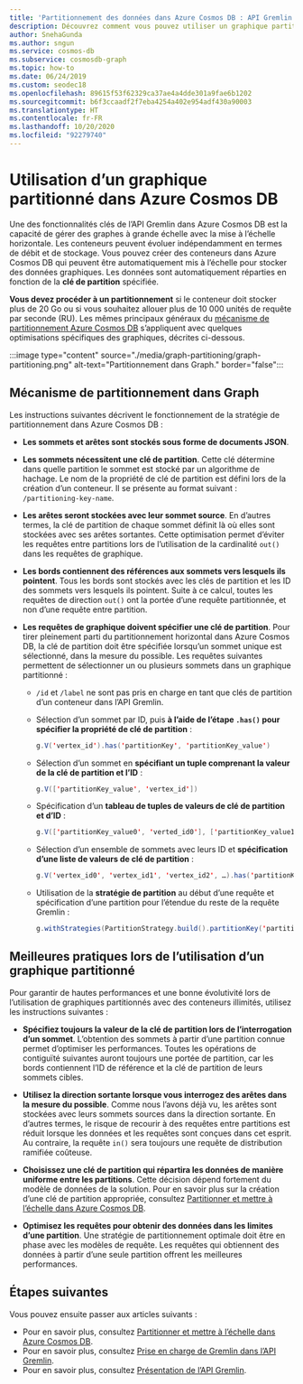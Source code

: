 ```yaml
---
title: 'Partitionnement des données dans Azure Cosmos DB : API Gremlin'
description: Découvrez comment vous pouvez utiliser un graphique partitionné dans Azure Cosmos DB. Cet article décrit également la configuration requise et les meilleures pratiques relatives aux graphiques partitionnés.
author: SnehaGunda
ms.author: sngun
ms.service: cosmos-db
ms.subservice: cosmosdb-graph
ms.topic: how-to
ms.date: 06/24/2019
ms.custom: seodec18
ms.openlocfilehash: 89615f53f62329ca37ae4a4dde301a9fae6b1202
ms.sourcegitcommit: b6f3ccaadf2f7eba4254a402e954adf430a90003
ms.translationtype: HT
ms.contentlocale: fr-FR
ms.lasthandoff: 10/20/2020
ms.locfileid: "92279740"
---
```

# <a name="using-a-partitioned-graph-in-azure-cosmos-db"></a>Utilisation d’un graphique partitionné dans Azure Cosmos DB

Une des fonctionnalités clés de l’API Gremlin dans Azure Cosmos DB est la capacité de gérer des graphes à grande échelle avec la mise à l’échelle horizontale. Les conteneurs peuvent évoluer indépendamment en termes de débit et de stockage. Vous pouvez créer des conteneurs dans Azure Cosmos DB qui peuvent être automatiquement mis à l’échelle pour stocker des données graphiques. Les données sont automatiquement réparties en fonction de la **clé de partition** spécifiée.

**Vous devez procéder à un partitionnement** si le conteneur doit stocker plus de 20 Go ou si vous souhaitez allouer plus de 10 000 unités de requête par seconde (RU). Les mêmes principaux généraux du [mécanisme de partitionnement Azure Cosmos DB](partitioning-overview.md) s’appliquent avec quelques optimisations spécifiques des graphiques, décrites ci-dessous.

:::image type="content" source="./media/graph-partitioning/graph-partitioning.png" alt-text="Partitionnement dans Graph." border="false":::

## <a name="graph-partitioning-mechanism"></a>Mécanisme de partitionnement dans Graph

Les instructions suivantes décrivent le fonctionnement de la stratégie de partitionnement dans Azure Cosmos DB :

- **Les sommets et arêtes sont stockés sous forme de documents JSON**.

- **Les sommets nécessitent une clé de partition**. Cette clé détermine dans quelle partition le sommet est stocké par un algorithme de hachage. Le nom de la propriété de clé de partition est défini lors de la création d’un conteneur. Il se présente au format suivant : `/partitioning-key-name`.

- **Les arêtes seront stockées avec leur sommet source**. En d’autres termes, la clé de partition de chaque sommet définit là où elles sont stockées avec ses arêtes sortantes. Cette optimisation permet d’éviter les requêtes entre partitions lors de l’utilisation de la cardinalité `out()` dans les requêtes de graphique.

- **Les bords contiennent des références aux sommets vers lesquels ils pointent**. Tous les bords sont stockés avec les clés de partition et les ID des sommets vers lesquels ils pointent. Suite à ce calcul, toutes les requêtes de direction `out()` ont la portée d’une requête partitionnée, et non d’une requête entre partition.

- **Les requêtes de graphique doivent spécifier une clé de partition**. Pour tirer pleinement parti du partitionnement horizontal dans Azure Cosmos DB, la clé de partition doit être spécifiée lorsqu’un sommet unique est sélectionné, dans la mesure du possible. Les requêtes suivantes permettent de sélectionner un ou plusieurs sommets dans un graphique partitionné :

    - `/id` et `/label` ne sont pas pris en charge en tant que clés de partition d’un conteneur dans l’API Gremlin.


    - Sélection d’un sommet par ID, puis **à l’aide de l’étape `.has()` pour spécifier la propriété de clé de partition** :

        ```java
        g.V('vertex_id').has('partitionKey', 'partitionKey_value')
        ```

    - Sélection d’un sommet en **spécifiant un tuple comprenant la valeur de la clé de partition et l’ID** :

        ```java
        g.V(['partitionKey_value', 'vertex_id'])
        ```

    - Spécification d’un **tableau de tuples de valeurs de clé de partition et d’ID** :

        ```java
        g.V(['partitionKey_value0', 'verted_id0'], ['partitionKey_value1', 'vertex_id1'], ...)
        ```

    - Sélection d’un ensemble de sommets avec leurs ID et **spécification d’une liste de valeurs de clé de partition** :

        ```java
        g.V('vertex_id0', 'vertex_id1', 'vertex_id2', …).has('partitionKey', within('partitionKey_value0', 'partitionKey_value01', 'partitionKey_value02', …)
        ```

    - Utilisation de la **stratégie de partition** au début d’une requête et spécification d’une partition pour l’étendue du reste de la requête Gremlin :

        ```java
        g.withStrategies(PartitionStrategy.build().partitionKey('partitionKey').readPartitions('partitionKey_value').create()).V()
        ```

## <a name="best-practices-when-using-a-partitioned-graph"></a>Meilleures pratiques lors de l’utilisation d’un graphique partitionné

Pour garantir de hautes performances et une bonne évolutivité lors de l’utilisation de graphiques partitionnés avec des conteneurs illimités, utilisez les instructions suivantes :

- **Spécifiez toujours la valeur de la clé de partition lors de l’interrogation d’un sommet**. L’obtention des sommets à partir d’une partition connue permet d’optimiser les performances. Toutes les opérations de contiguïté suivantes auront toujours une portée de partition, car les bords contiennent l’ID de référence et la clé de partition de leurs sommets cibles.

- **Utilisez la direction sortante lorsque vous interrogez des arêtes dans la mesure du possible**. Comme nous l’avons déjà vu, les arêtes sont stockées avec leurs sommets sources dans la direction sortante. En d’autres termes, le risque de recourir à des requêtes entre partitions est réduit lorsque les données et les requêtes sont conçues dans cet esprit. Au contraire, la requête `in()` sera toujours une requête de distribution ramifiée coûteuse.

- **Choisissez une clé de partition qui répartira les données de manière uniforme entre les partitions**. Cette décision dépend fortement du modèle de données de la solution. Pour en savoir plus sur la création d’une clé de partition appropriée, consultez [Partitionner et mettre à l’échelle dans Azure Cosmos DB](partitioning-overview.md).

- **Optimisez les requêtes pour obtenir des données dans les limites d’une partition**. Une stratégie de partitionnement optimale doit être en phase avec les modèles de requête. Les requêtes qui obtiennent des données à partir d’une seule partition offrent les meilleures performances.

## <a name="next-steps"></a>Étapes suivantes

Vous pouvez ensuite passer aux articles suivants :

* Pour en savoir plus, consultez [Partitionner et mettre à l’échelle dans Azure Cosmos DB](partitioning-overview.md).
* Pour en savoir plus, consultez [Prise en charge de Gremlin dans l’API Gremlin](gremlin-support.md).
* Pour en savoir plus, consultez [Présentation de l’API Gremlin](graph-introduction.md).
